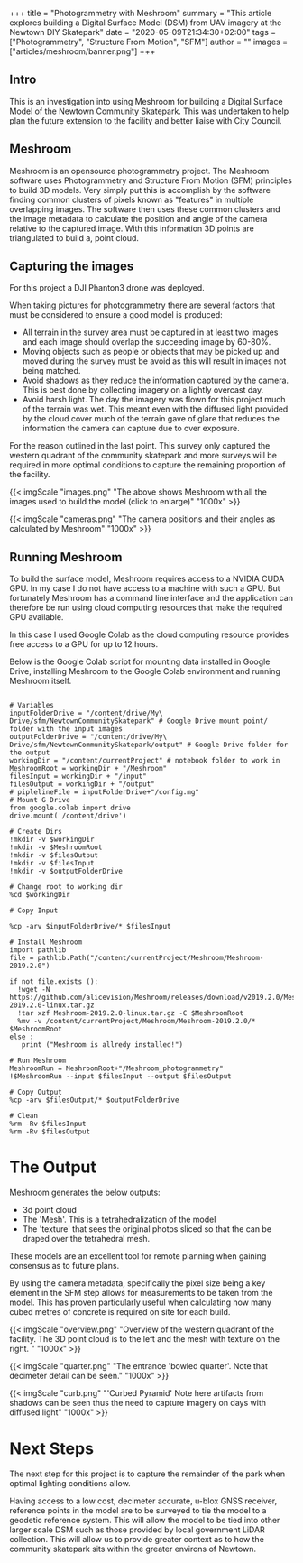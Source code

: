 +++
title = "Photogrammetry with Meshroom"
summary = "This article explores building a Digital Surface Model (DSM) from UAV imagery at the Newtown DIY Skatepark"
date = "2020-05-09T21:34:30+02:00"
tags = ["Photogrammetry", "Structure From Motion", "SFM"]
author = ""
images = ["articles/meshroom/banner.png"]
+++


## Intro
This is an investigation into using Meshroom for building a Digital Surface Model of the Newtown Community Skatepark. This was undertaken to help plan the future extension to the facility and better liaise with City Council.


## Meshroom
Meshroom is an opensource photogrammetry project. The Meshroom software uses Photogrammetry and Structure From Motion (SFM) principles to build 3D models. Very simply put this is accomplish by the software finding common clusters of pixels known as "features" in multiple overlapping images. The software then uses these common clusters and the image metadata to calculate the position and angle of the camera relative to the captured image. With this information 3D points are triangulated to build a, point cloud.


## Capturing the images
For this project a DJI Phanton3 drone was deployed.

When taking pictures for photogrammetry there are several factors that must be considered to ensure a good model is produced:
* All terrain in the survey area must be captured in at least two images and each image should overlap the succeeding image by 60-80%.
* Moving objects such as people or objects that may be picked up and moved during the survey must be avoid as this will result in images not being matched.
* Avoid shadows as they reduce the information captured by the camera. This is best done by collecting imagery on a lightly overcast day.
* Avoid harsh light. The day the imagery was flown for this project much of the terrain was wet. This meant even with the diffused light provided by the cloud cover much of the terrain gave of glare that reduces the information the camera can capture due to over exposure.

For the reason outlined in the last point. This survey only captured the western quadrant of the community skatepark and more surveys will be required in more optimal conditions to capture the remaining proportion of the facility.







{{< imgScale "images.png" "The above shows Meshroom with all the images used to build the model (click to enlarge)" "1000x" >}}


{{< imgScale "cameras.png" "The camera positions and their angles as calculated by Meshroom" "1000x" >}}


## Running Meshroom
To build the surface model, Meshroom requires access to a NVIDIA CUDA GPU. In my case I do not have access to a machine with such a GPU. But fortunately Meshroom has a command line interface and the application can therefore be run using cloud computing resources that make the required GPU available.

In this case I used Google Colab as the cloud computing resource provides free access to a GPU for up to 12 hours.

Below is the Google Colab script for mounting data installed in Google Drive, installing Meshroom to the Google Colab environment and running Meshroom itself.

```

# Variables
inputFolderDrive = "/content/drive/My\ Drive/sfm/NewtownCommunitySkatepark" # Google Drive mount point/ folder with the input images
outputFolderDrive = "/content/drive/My\ Drive/sfm/NewtownCommunitySkatepark/output" # Google Drive folder for the output
workingDir = "/content/currentProject" # notebook folder to work in
MeshroomRoot = workingDir + "/Meshroom"
filesInput = workingDir + "/input"
filesOutput = workingDir + "/output"
# piplelineFile = inputFolderDrive+"/config.mg"
# Mount G Drive
from google.colab import drive
drive.mount('/content/drive')

# Create Dirs
!mkdir -v $workingDir
!mkdir -v $MeshroomRoot
!mkdir -v $filesOutput
!mkdir -v $filesInput
!mkdir -v $outputFolderDrive

# Change root to working dir
%cd $workingDir

# Copy Input

%cp -arv $inputFolderDrive/* $filesInput

# Install Meshroom
import pathlib
file = pathlib.Path("/content/currentProject/Meshroom/Meshroom-2019.2.0")

if not file.exists ():
  !wget -N https://github.com/alicevision/Meshroom/releases/download/v2019.2.0/Meshroom-2019.2.0-linux.tar.gz
  !tar xzf Meshroom-2019.2.0-linux.tar.gz -C $MeshroomRoot
  %mv -v /content/currentProject/Meshroom/Meshroom-2019.2.0/* $MeshroomRoot
else :
   print ("Meshroom is allredy installed!")

# Run Meshroom
MeshroomRun = MeshroomRoot+"/Meshroom_photogrammetry"
!$MeshroomRun --input $filesInput --output $filesOutput

# Copy Output
%cp -arv $filesOutput/* $outputFolderDrive

# Clean
%rm -Rv $filesInput
%rm -Rv $filesOutput
```

# The Output

Meshroom generates the below outputs:
* 3d point cloud
* The 'Mesh'. This is a tetrahedralization of the model
* The 'texture' that sees the original photos sliced so that the can be draped over the tetrahedral mesh.

These models are an excellent tool for remote planning when gaining consensus as to future plans.

By using the camera metadata, specifically the pixel size being a key element in the SFM step allows for measurements to be taken from the model. This has proven particularly useful when calculating how many cubed metres of concrete is required on site for each build.


{{< imgScale "overview.png" "Overview of the western quadrant of the facility. The 3D point cloud is to the left and the mesh with texture on the right. " "1000x" >}}



{{< imgScale "quarter.png" "The entrance 'bowled quarter'. Note that decimeter detail can be seen." "1000x" >}}

{{< imgScale "curb.png" "'Curbed Pyramid' Note here artifacts from shadows can be seen thus the need to capture imagery on days with diffused light" "1000x" >}}

# Next Steps
The next step for this project is to capture the remainder of the park when optimal lighting conditions allow.

Having access to a low cost, decimeter accurate, u-blox GNSS receiver, reference points in the model are to be surveyed to tie the model to a geodetic reference system. This will allow the model to be tied into other larger scale DSM such as those provided by local government LiDAR collection. This will allow us to provide greater context as to how the community skatepark sits within the greater environs of Newtown.
